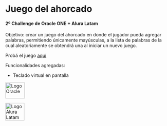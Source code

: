 # Juego del ahorcado
#### 2º Challenge de Oracle ONE + Alura Latam

Objetivo:
crear un juego del ahorcado en donde el jugador pueda agregar palabras, permitiendo únicamente mayúsculas, a la lista de palabras de la cual aleatoriamente se obtendrá una al iniciar un nuevo juego.

Probá el juego [aquí](https://franerdozain.github.io/juego-del-ahorcado/)

Funcionalidades agregadas:
- Teclado virtual en pantalla

[<img src="https://logos-marcas.com/wp-content/uploads/2020/09/Oracle-Logo.png" alt="Logo Oracle" width="60" height="50"/>](https://www.oracle.com/ar/education/oracle-next-education/ "Visitar Oracle ONE")

[<img src="https://www.aluracursos.com/assets/img/alura-share.1647533644.png" alt="Logo Alura Latam" width="59" height="55"/>](https://www.aluracursos.com/ "Visitar Alura")
